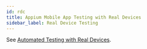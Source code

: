 ```yaml
---
id: rdc
title: Appium Mobile App Testing with Real Devices
sidebar_label: Real Device Testing
---
```


See [Automated Testing with Real Devices](https://wiki.saucelabs.com/pages/viewpage.action?pageId=92677295).
